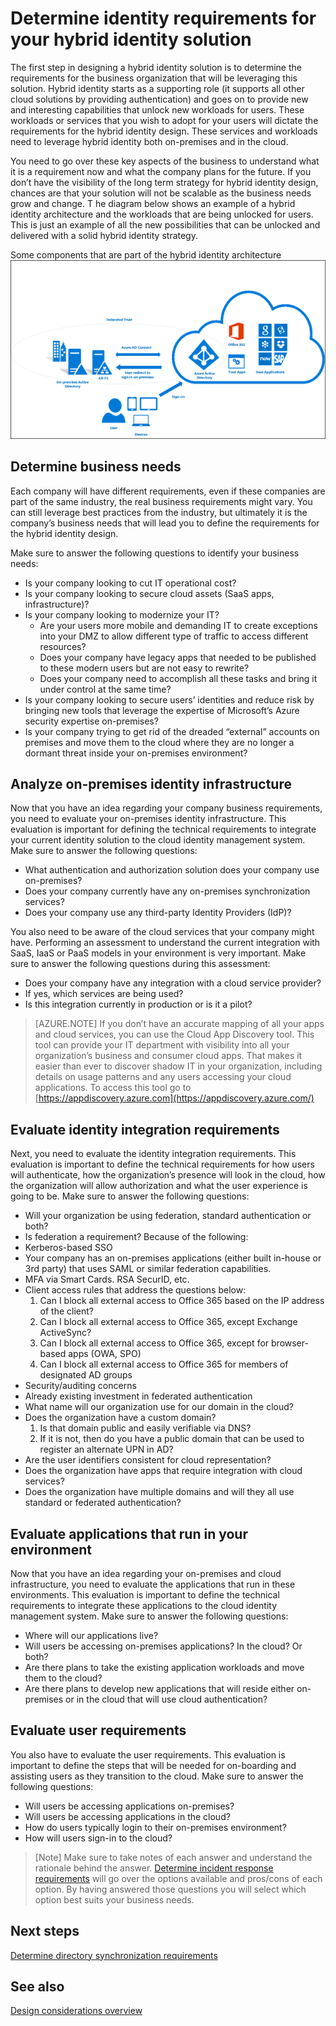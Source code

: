 <properties
	pageTitle="Azure Active Directory hybrid identity design considerations - determine identity requirements | Microsoft Azure"
	description="Identify the company’s business needs that will lead you to define the requirements for the hybrid identity design."
	documentationCenter=""
	services="active-directory"
	authors="billmath"
	manager="stevenpo"
	editor=""/>

<tags
	ms.service="active-directory"
	ms.devlang="na"
	ms.topic="article"
    ms.tgt_pltfrm="na"
    ms.workload="identity" 
	ms.date="02/02/2016"
	ms.author="billmath"/>

# Determine identity requirements for your hybrid identity solution
The first step in designing a hybrid identity solution is to determine the requirements for the business organization that will be leveraging this solution.  Hybrid identity starts as a supporting role (it supports all other cloud solutions by providing authentication) and goes on to provide new and interesting capabilities that unlock new workloads for users.  These workloads or services that you wish to adopt for your users will dictate the requirements for the hybrid identity design.  These services and workloads need to leverage hybrid identity both on-premises and in the cloud.  

You need to go over these key aspects of the business to understand what it is a requirement now and what the company plans for the future. If you don’t have the visibility of the long term strategy for hybrid identity design, chances are that your solution will not be scalable as the business needs grow and change.   T he diagram below shows an example of a hybrid identity architecture and the workloads that are being unlocked for users. This is just an example of all the new possibilities that can be unlocked and delivered with a solid hybrid identity strategy. 
 
Some components that are part of the hybrid identity architecture
![](./media/hybrid-id-design-considerations/hybrid-identity-architechture.png)

## Determine business needs
Each company will have different requirements, even if these companies are part of the same industry, the real business requirements might vary. You can still leverage best practices from the industry, but ultimately it is the company’s business needs that will lead you to define the requirements for the hybrid identity design. 

Make sure to answer the following questions to identify your business needs:

- Is your company looking to cut IT operational cost?
- Is your company looking to secure cloud assets (SaaS apps, infrastructure)?
- Is your company looking to modernize your IT?
  - Are your users more mobile and demanding IT to create exceptions into your DMZ to allow different type of traffic to access different resources?
  - Does your company have legacy apps that needed to be published to these modern users but are not easy to rewrite?
  - Does your company need to accomplish all these tasks and bring it under control at the same time?
- Is your company looking to secure users’ identities and reduce risk by bringing new tools that leverage the expertise of Microsoft’s Azure security expertise on-premises?
- Is your company trying to get rid of the dreaded “external” accounts on premises and move them to the cloud where they are no longer a dormant threat inside your on-premises environment?

## Analyze on-premises identity infrastructure
Now that you have an idea regarding your company business requirements, you need to evaluate your on-premises identity infrastructure. This evaluation is important for defining the technical requirements to integrate your current identity solution to the cloud identity management system. Make sure to answer the following questions:

- What authentication and authorization solution does your company use on-premises? 
- Does your company currently have any on-premises synchronization services?
- Does your company use any third-party Identity Providers (IdP)?

You also need to be aware of the cloud services that your company might have. Performing an assessment to understand the current integration with SaaS, IaaS or PaaS models in your environment is very important. Make sure to answer the following questions during this assessment:
- Does your company have any integration with a cloud service provider?
- If yes, which services are being used?
- Is this integration currently in production or is it a pilot?


>[AZURE.NOTE]
If you don’t have an accurate mapping of all your apps and cloud services, you can use the Cloud App Discovery tool. This tool can provide your IT department with visibility into all your organization’s business and consumer cloud apps. That makes it easier than ever to discover shadow IT in your organization, including details on usage patterns and any users accessing your cloud applications. To access this tool go to [https://appdiscovery.azure.com](https://appdiscovery.azure.com/)

## Evaluate identity integration requirements
Next, you need to evaluate the identity integration requirements. This evaluation is important to define the technical requirements for how users will authenticate, how the organization’s presence will look in the cloud, how the organization will allow authorization and what the user experience is going to be. Make sure to answer the following questions:

- Will your organization be using federation, standard authentication or both?
- Is federation a requirement?  Because of the following:
 - Kerberos-based SSO
 - Your company has an on-premises applications (either built in-house or 3rd party) that uses SAML or similar federation capabilities.
 - MFA via Smart Cards. RSA SecurID, etc.
 - Client access rules that address the questions below:
     1. Can I block all external access to Office 365 based on the IP address of the client?
     1. Can I block all external access to Office 365, except Exchange ActiveSync?
     1. Can I block all external access to Office 365, except for browser-based apps (OWA, SPO)
     1. Can I block all external access to Office 365 for members of designated AD groups
- Security/auditing concerns
- Already existing investment in federated authentication
- What name will our organization use for our domain in the cloud?
- Does the organization have a custom domain?
    1. Is that domain public and easily verifiable via DNS?
    1. If it is not, then do you have a public domain that can be used to register an alternate UPN in AD?
- Are the user identifiers consistent for cloud representation? 
- Does the organization have apps that require integration with cloud services?
- Does the organization have multiple domains and will they all use standard or federated authentication?

## Evaluate applications that run in your environment
Now that you have an idea regarding your on-premises and cloud infrastructure, you need to evaluate the applications that run in these environments. This evaluation is important to define the technical requirements to integrate these applications to the cloud identity management system. Make sure to answer the following questions:

- Where will our applications live?
- Will users be accessing on-premises applications?  In the cloud? Or both?
- Are there plans to take the existing application workloads and move them to the cloud?
- Are there plans to develop new applications that will reside either on-premises or in the cloud that will use cloud authentication?

## Evaluate user requirements
You also have to evaluate the user requirements. This evaluation is important to define the steps that will be needed for on-boarding and assisting users as they transition to the cloud. Make sure to answer the following questions:

- Will users be accessing applications on-premises?
- Will users be accessing applications in the cloud?
- How do users typically login to their on-premises environment?
- How will users sign-in to the cloud?

>[Note]
Make sure to take notes of each answer and understand the rationale behind the answer. [Determine incident response requirements](active-directory-hybrid-identity-design-considerations-incident-response-requirements.md) will go over the options available and pros/cons of each option.  By having answered those questions you will select which option best suits your business needs.

## Next steps
[Determine directory synchronization requirements](active-directory-hybrid-identity-design-considerations-directory-sync-requirements.md)

## See also
[Design considerations overview](active-directory-hybrid-identity-design-considerations-overview.md)
